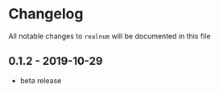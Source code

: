 # Changelog

All notable changes to `realnum` will be documented in this file

## 0.1.2 - 2019-10-29

- beta release
